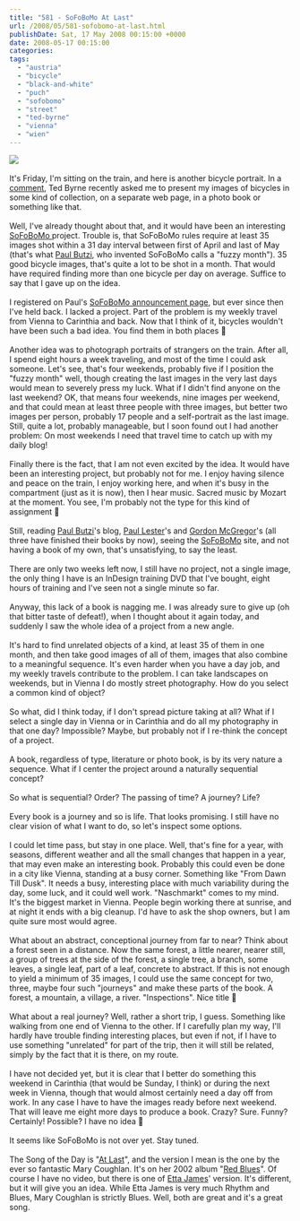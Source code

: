 ```yaml
---
title: "581 - SoFoBoMo At Last"
url: /2008/05/581-sofobomo-at-last.html
publishDate: Sat, 17 May 2008 00:15:00 +0000
date: 2008-05-17 00:15:00
categories: 
tags: 
  - "austria"
  - "bicycle"
  - "black-and-white"
  - "puch"
  - "sofobomo"
  - "street"
  - "ted-byrne"
  - "vienna"
  - "wien"
---
```

<a href="https://d25zfm9zpd7gm5.cloudfront.net/1200x1200/2008/20080516_075935_ps.jpg" target="_blank"><img src="https://d25zfm9zpd7gm5.cloudfront.net/0600x0600/2008/20080516_075935_ps.jpg"/></a><br/><br/>It's Friday, I'm sitting on the train, and here is another bicycle portrait. In a <a href="/2008/05/573-bicycle-and-wall.html" target="_blank">comment</a>, Ted Byrne recently asked me to present my images of bicycles in some kind of collection, on a separate web page, in a photo book or something like that.<br/><br/>Well, I've already thought about that, and it would have been an interesting <a href="http://www.sofobomo.org/" target="_blank">SoFoBoMo </a>project. Trouble is, that SoFoBoMo rules require at least 35 images shot within a 31 day interval between first of April and last of May (that's what <a href="http://photomusings.wordpress.com/" target="_blank">Paul Butzi</a>, who invented SoFoBoMo calls a "fuzzy month"). 35 good bicycle images, that's quite a lot to be shot in a month. That would have required finding more than one bicycle per day on average. Suffice to say that I gave up on the idea.<br/><br/>I registered on Paul's <a href="http://photomusings.wordpress.com/2008/01/18/solo-photo-book-month/" target="_blank">SoFoBoMo announcement page</a>, but ever since then I've held back. I lacked a project. Part of the problem is my weekly travel from Vienna to Carinthia and back. Now that I think of it, bicycles wouldn't have been such a bad idea. You find them in both places 🙂<br/><br/>Another idea was to photograph portraits of strangers on the train. After all, I spend eight hours a week traveling, and most of the time I could ask someone. Let's see, that's four weekends, probably five if I position the "fuzzy month" well, though creating the last images in the very last days would mean to severely press my luck. What if I didn't find anyone on the last weekend? OK, that means four weekends, nine images per weekend, and that could mean at least three people with three images, but better two images per person, probably 17 people and a self-portrait as the last image. Still, quite a lot, probably manageable, but I soon found out I had another problem: On most weekends I need that travel time to catch up with my daily blog!<br/><br/>Finally there is the fact, that I am not even excited by the idea. It would have been an interesting project, but probably not for me. I enjoy having silence and peace on the train, I enjoy working here, and when it's busy in the compartment (just as it is now), then I hear music. Sacred music by Mozart at the moment. You see, I'm probably not the type for this kind of assignment 🙂<br/><br/>Still, reading <a href="http://photomusings.wordpress.com/" target="_blank">Paul Butzi</a>'s blog, <a href="http://www.paullesterphoto.com/wordpress/" target="_blank">Paul Lester</a>'s and <a href="http://gordonmcgregor.blogspot.com/" target="_blank">Gordon McGregor</a>'s (all three have finished their books by now), seeing the <a href="http://www.sofobomo.org/" target="_blank">SoFoBoMo</a> site, and not having a book of my own, that's unsatisfying, to say the least.<br/><br/>There are only two weeks left now, I still have no project, not a single image, the only thing I have is an InDesign training DVD that I've bought, eight hours of training and I've seen not a single minute so far.<br/><br/>Anyway, this lack of a book is nagging me. I was already sure to give up (oh that bitter taste of defeat!), when I thought about it again today, and suddenly I saw the whole idea of a project from a new angle.<br/><br/>It's hard to find unrelated objects of a kind, at least 35 of them in one month, and then take good images of all of them, images that also combine to a meaningful sequence. It's even harder when you have a day job, and my weekly travels contribute to the problem. I can take landscapes on weekends, but in Vienna I do mostly street photography. How do you select a common kind of object?<br/><br/>So what, did I think today, if I don't spread picture taking at all? What if I select a single day in Vienna or in Carinthia and do all my photography in that one day? Impossible? Maybe, but probably not if I re-think the concept of a project.<br/><br/>A book, regardless of type, literature or photo book, is by its very nature a sequence. What if I center the project around a naturally sequential concept?<br/><br/>So what is sequential? Order? The passing of time? A journey? Life?<br/><br/>Every book is a journey and so is life. That looks promising. I still have no clear vision of what I want to do, so let's inspect some options.<br/><br/>I could let time pass, but stay in one place. Well, that's fine for a year, with seasons, different weather and all the small changes that happen in a year, that may even make an interesting book. Probably this could even be done in a city like Vienna, standing at a busy corner. Something like "From Dawn Till Dusk". It needs a busy, interesting place with much variability during the day, some luck, and it could well work. "Naschmarkt" comes to my mind. It's the biggest market in Vienna. People begin working there at sunrise, and at night it ends with a big cleanup. I'd have to ask the shop owners, but I am quite sure most would agree.<br/><br/>What about an abstract, conceptional journey from far to near? Think about a forest seen in a distance. Now the same forest, a little nearer, nearer still, a group of trees at the side of the forest, a single tree, a branch, some leaves, a single leaf, part of a leaf, concrete to abstract. If this is not enough to yield a minimum of 35 images, I could use the same concept for two, three, maybe four such "journeys" and make these parts of the book. A forest, a mountain, a village, a river. "Inspections". Nice title 🙂<br/><br/>What about a real journey? Well, rather a short trip, I guess. Something like walking from one end of Vienna to the other. If I carefully plan my way, I'll hardly have trouble finding interesting places, but even if not, if I have to use something "unrelated" for part of the trip, then it will still be related, simply by the fact that it is there, on my route.<br/><br/>I have not decided yet, but it is clear that I better do something this weekend in Carinthia (that would be Sunday, I think) or during the next week in Vienna, though that would almost certainly need a day off from work. In any case I have to have the images ready before next weekend. That will leave me eight more days to produce a book. Crazy? Sure. Funny? Certainly! Possible? I have no idea 🙂<br/><br/>It seems like SoFoBoMo is not over yet. Stay tuned.<br/><br/>The Song of the Day is "<a href="http://lyricsplayground.com/alpha/songs/a/atlast.shtml" target="_blank">At Last</a>", and the version I mean is the one by the ever so fantastic Mary Coughlan. It's on her 2002 album "<a href="http://www.amazon.com/Red-Blues-Mary-Coughlan/dp/B000063NHN" target="_blank">Red Blues</a>". Of course I have no video, but there is one of <a href="http://www.youtube.com/watch?v=LZXvLsltu2A&feature=related" target="_blank">Etta James</a>' version. It's different, but it will give you an idea. While Etta James is very much Rhythm and Blues, Mary Coughlan is strictly Blues. Well, both are great and it's a great song.
